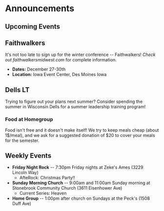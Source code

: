 # Announcements

## Upcoming Events

## Faithwalkers
It's not too late to sign up for the winter conference -- Faithwalkers!
*Check out faithwalkersmidwest.com* for complete information.

* **Dates:** December 27-30th
* **Location:** Iowa Event Center, Des Moines Iowa

## Dells LT
Trying to figure out your plans next summer?  Consider spending the summer in Wisconsin Dells for a summer leadership training program!

### Food at Homegroup
Food isn't free and it doesn't make itself!
We try to keep meals cheap (about 1$/meal), and we ask for a suggested donation of $20 to cover your meals for the semester.

## Weekly Events
* **Friday Night Rock** -- 7:30pm Friday nights at Zeke's Ames (3229 Lincoln Way)
    * AfteRock: Christmas Party!!
* **Sunday Morning Church** -- 9:00am and 11:00am Sunday morning at Stonebrook Community Church (3611 Eisenhower Ave)
    * Current Series: Heaven
* **Home Group** -- 1:00pm after church on Sundays at the Peck's (1508 Duff Ave)
